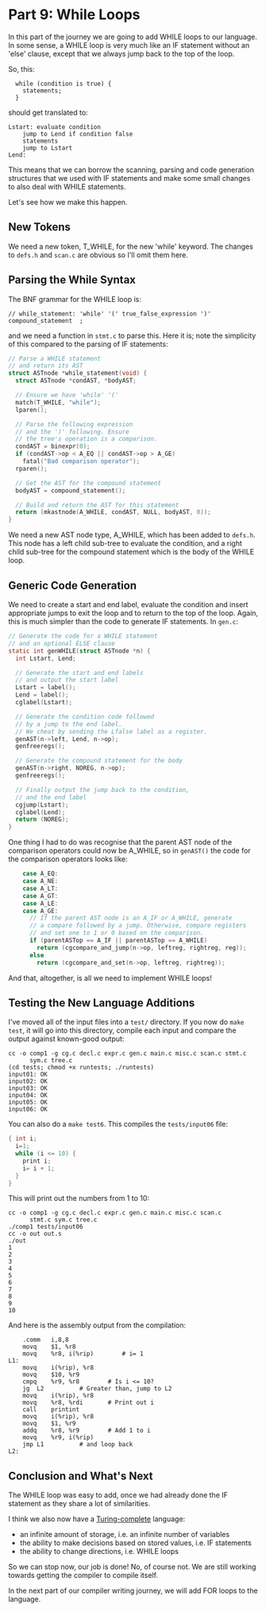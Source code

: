 # Part 9: While Loops

In this part of the journey we are going to add WHILE loops to our
language. In some sense, a WHILE loop is very much like an IF statement
without an 'else' clause, except that we always jump back to the top
of the loop.

So, this:

```
  while (condition is true) {
    statements;
  }
```

should get translated to:

```
Lstart: evaluate condition
	jump to Lend if condition false
	statements
	jump to Lstart
Lend:
```

This means that we can borrow the scanning, parsing and code generation
structures that we used with IF statements and make some small changes
to also deal with WHILE statements.

Let's see how we make this happen.

## New Tokens

We need a new token, T_WHILE, for the new 'while' keyword. The changes
to `defs.h` and `scan.c` are obvious so I'll omit them here.

## Parsing the While Syntax

The BNF grammar for the WHILE loop is:

```
// while_statement: 'while' '(' true_false_expression ')' compound_statement  ;
```

and we need a function in `stmt.c` to parse this. Here it is; note the
simplicity of this compared to the parsing of IF statements:

```c
// Parse a WHILE statement
// and return its AST
struct ASTnode *while_statement(void) {
  struct ASTnode *condAST, *bodyAST;

  // Ensure we have 'while' '('
  match(T_WHILE, "while");
  lparen();

  // Parse the following expression
  // and the ')' following. Ensure
  // the tree's operation is a comparison.
  condAST = binexpr(0);
  if (condAST->op < A_EQ || condAST->op > A_GE)
    fatal("Bad comparison operator");
  rparen();

  // Get the AST for the compound statement
  bodyAST = compound_statement();

  // Build and return the AST for this statement
  return (mkastnode(A_WHILE, condAST, NULL, bodyAST, 0));
}
```

We need a new AST node type, A_WHILE, which has been added to `defs.h`.
This node has a left child sub-tree to evaluate the condition, and a
right child sub-tree for the compound statement which is the body of the
WHILE loop.

## Generic Code Generation

We need to create a start and end label, evaluate the condition and
insert appropriate jumps to exit the loop and to return to the top of the
loop. Again, this is much simpler than the code to generate IF statements.
In `gen.c`:

```c
// Generate the code for a WHILE statement
// and an optional ELSE clause
static int genWHILE(struct ASTnode *n) {
  int Lstart, Lend;

  // Generate the start and end labels
  // and output the start label
  Lstart = label();
  Lend = label();
  cglabel(Lstart);

  // Generate the condition code followed
  // by a jump to the end label.
  // We cheat by sending the Lfalse label as a register.
  genAST(n->left, Lend, n->op);
  genfreeregs();

  // Generate the compound statement for the body
  genAST(n->right, NOREG, n->op);
  genfreeregs();

  // Finally output the jump back to the condition,
  // and the end label
  cgjump(Lstart);
  cglabel(Lend);
  return (NOREG);
}
```

One thing I had to do was recognise that the parent AST node
of the comparison operators could now be A_WHILE, so in `genAST()`
the code for the comparison operators looks like:

```c
    case A_EQ:
    case A_NE:
    case A_LT:
    case A_GT:
    case A_LE:
    case A_GE:
      // If the parent AST node is an A_IF or A_WHILE, generate 
      // a compare followed by a jump. Otherwise, compare registers 
      // and set one to 1 or 0 based on the comparison.
      if (parentASTop == A_IF || parentASTop == A_WHILE)
        return (cgcompare_and_jump(n->op, leftreg, rightreg, reg));
      else
        return (cgcompare_and_set(n->op, leftreg, rightreg));
```

And that, altogether, is all we need to implement WHILE loops!

## Testing the New Language Additions

I've moved all of the input files into a `test/` directory. If you now
do `make test`, it will go into this directory, compile each input
and compare the output against known-good output:

```
cc -o comp1 -g cg.c decl.c expr.c gen.c main.c misc.c scan.c stmt.c
      sym.c tree.c
(cd tests; chmod +x runtests; ./runtests)
input01: OK
input02: OK
input03: OK
input04: OK
input05: OK
input06: OK
```

You can also do a `make test6`. This compiles the `tests/input06` file:

```c
{ int i;
  i=1;
  while (i <= 10) {
    print i;
    i= i + 1;
  }
}
```

This will print out the numbers from 1 to 10:

```
cc -o comp1 -g cg.c decl.c expr.c gen.c main.c misc.c scan.c
      stmt.c sym.c tree.c
./comp1 tests/input06
cc -o out out.s
./out
1
2
3
4
5
6
7
8
9
10
```

And here is the assembly output from the compilation:

```
	.comm	i,8,8
	movq	$1, %r8
	movq	%r8, i(%rip)		# i= 1
L1:
	movq	i(%rip), %r8
	movq	$10, %r9
	cmpq	%r9, %r8		# Is i <= 10?
	jg	L2			# Greater than, jump to L2
	movq	i(%rip), %r8
	movq	%r8, %rdi		# Print out i
	call	printint
	movq	i(%rip), %r8
	movq	$1, %r9
	addq	%r8, %r9		# Add 1 to i
	movq	%r9, i(%rip)
	jmp	L1			# and loop back
L2:
```


## Conclusion and What's Next

The WHILE loop was easy to add, once we had already done the IF statement
as they share a lot of similarities.

I think we also now have a
[Turing-complete](https://en.wikipedia.org/wiki/Turing_completeness)
language:

  + an infinite amount of storage, i.e. an infinite number of variables
  + the ability to make decisions based on stored values, i.e. IF statements
  + the ability to change directions, i.e. WHILE loops

So we can stop now, our job is done! No, of course not. We are still
working towards getting the compiler to compile itself.

In the next part of our compiler writing journey, we will add FOR loops
to the language.
